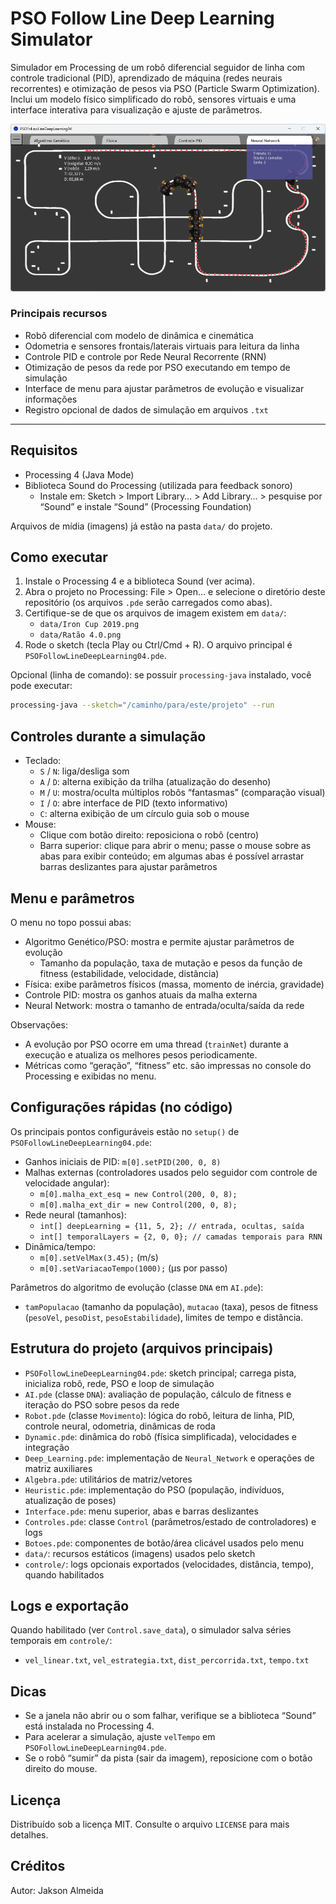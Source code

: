 # PSO Follow Line Deep Learning Simulator

Simulador em Processing de um robô diferencial seguidor de linha com controle tradicional (PID), aprendizado de máquina (redes neurais recorrentes) e otimização de pesos via PSO (Particle Swarm Optimization). Inclui um modelo físico simplificado do robô, sensores virtuais e uma interface interativa para visualização e ajuste de parâmetros.

![PSO Follow Line Deep Learning Simulator](data/images/PSOFollowLineDeepLearning04.png)

### Principais recursos
- Robô diferencial com modelo de dinâmica e cinemática
- Odometria e sensores frontais/laterais virtuais para leitura da linha
- Controle PID e controle por Rede Neural Recorrente (RNN)
- Otimização de pesos da rede por PSO executando em tempo de simulação
- Interface de menu para ajustar parâmetros de evolução e visualizar informações
- Registro opcional de dados de simulação em arquivos `.txt`

---

## Requisitos
- Processing 4 (Java Mode)
- Biblioteca Sound do Processing (utilizada para feedback sonoro)
  - Instale em: Sketch > Import Library… > Add Library… > pesquise por “Sound” e instale “Sound” (Processing Foundation)

Arquivos de mídia (imagens) já estão na pasta `data/` do projeto.

## Como executar
1. Instale o Processing 4 e a biblioteca Sound (ver acima).
2. Abra o projeto no Processing: File > Open… e selecione o diretório deste repositório (os arquivos `.pde` serão carregados como abas).
3. Certifique-se de que os arquivos de imagem existem em `data/`:
   - `data/Iron Cup 2019.png`
   - `data/Ratão 4.0.png`
4. Rode o sketch (tecla Play ou Ctrl/Cmd + R). O arquivo principal é `PSOFollowLineDeepLearning04.pde`.

Opcional (linha de comando): se possuir `processing-java` instalado, você pode executar:
```bash
processing-java --sketch="/caminho/para/este/projeto" --run
```

## Controles durante a simulação
- Teclado:
  - `S` / `N`: liga/desliga som
  - `A` / `D`: alterna exibição da trilha (atualização do desenho)
  - `M` / `U`: mostra/oculta múltiplos robôs “fantasmas” (comparação visual)
  - `I` / `O`: abre interface de PID (texto informativo)
  - `C`: alterna exibição de um círculo guia sob o mouse
- Mouse:
  - Clique com botão direito: reposiciona o robô (centro)
  - Barra superior: clique para abrir o menu; passe o mouse sobre as abas para exibir conteúdo; em algumas abas é possível arrastar barras deslizantes para ajustar parâmetros

## Menu e parâmetros
O menu no topo possui abas:
- Algoritmo Genético/PSO: mostra e permite ajustar parâmetros de evolução
  - Tamanho da população, taxa de mutação e pesos da função de fitness (estabilidade, velocidade, distância)
- Física: exibe parâmetros físicos (massa, momento de inércia, gravidade)
- Controle PID: mostra os ganhos atuais da malha externa
- Neural Network: mostra o tamanho de entrada/oculta/saída da rede

Observações:
- A evolução por PSO ocorre em uma thread (`trainNet`) durante a execução e atualiza os melhores pesos periodicamente.
- Métricas como “geração”, “fitness” etc. são impressas no console do Processing e exibidas no menu.

## Configurações rápidas (no código)
Os principais pontos configuráveis estão no `setup()` de `PSOFollowLineDeepLearning04.pde`:
- Ganhos iniciais de PID: `m[0].setPID(200, 0, 8)`
- Malhas externas (controladores usados pelo seguidor com controle de velocidade angular):
  - `m[0].malha_ext_esq = new Control(200, 0, 8);`
  - `m[0].malha_ext_dir = new Control(200, 0, 8);`
- Rede neural (tamanhos):
  - `int[] deepLearning = {11, 5, 2}; // entrada, ocultas, saída`
  - `int[] temporalLayers = {2, 0, 0}; // camadas temporais para RNN`
- Dinâmica/tempo:
  - `m[0].setVelMax(3.45);` (m/s)
  - `m[0].setVariacaoTempo(1000);` (µs por passo)

Parâmetros do algoritmo de evolução (classe `DNA` em `AI.pde`):
- `tamPopulacao` (tamanho da população), `mutacao` (taxa), pesos de fitness (`pesoVel`, `pesoDist`, `pesoEstabilidade`), limites de tempo e distância.

## Estrutura do projeto (arquivos principais)
- `PSOFollowLineDeepLearning04.pde`: sketch principal; carrega pista, inicializa robô, rede, PSO e loop de simulação
- `AI.pde` (classe `DNA`): avaliação de população, cálculo de fitness e iteração do PSO sobre pesos da rede
- `Robot.pde` (classe `Movimento`): lógica do robô, leitura de linha, PID, controle neural, odometria, dinâmicas de roda
- `Dynamic.pde`: dinâmica do robô (física simplificada), velocidades e integração
- `Deep_Learning.pde`: implementação de `Neural_Network` e operações de matriz auxiliares
- `Algebra.pde`: utilitários de matriz/vetores
- `Heuristic.pde`: implementação do PSO (população, indivíduos, atualização de poses)
- `Interface.pde`: menu superior, abas e barras deslizantes
- `Controles.pde`: classe `Control` (parâmetros/estado de controladores) e logs
- `Botoes.pde`: componentes de botão/área clicável usados pelo menu
- `data/`: recursos estáticos (imagens) usados pelo sketch
- `controle/`: logs opcionais exportados (velocidades, distância, tempo), quando habilitados

## Logs e exportação
Quando habilitado (ver `Control.save_data`), o simulador salva séries temporais em `controle/`:
- `vel_linear.txt`, `vel_estrategia.txt`, `dist_percorrida.txt`, `tempo.txt`

## Dicas
- Se a janela não abrir ou o som falhar, verifique se a biblioteca “Sound” está instalada no Processing 4.
- Para acelerar a simulação, ajuste `velTempo` em `PSOFollowLineDeepLearning04.pde`.
- Se o robô “sumir” da pista (sair da imagem), reposicione com o botão direito do mouse.

## Licença
Distribuído sob a licença MIT. Consulte o arquivo `LICENSE` para mais detalhes.

## Créditos
Autor: Jakson Almeida

